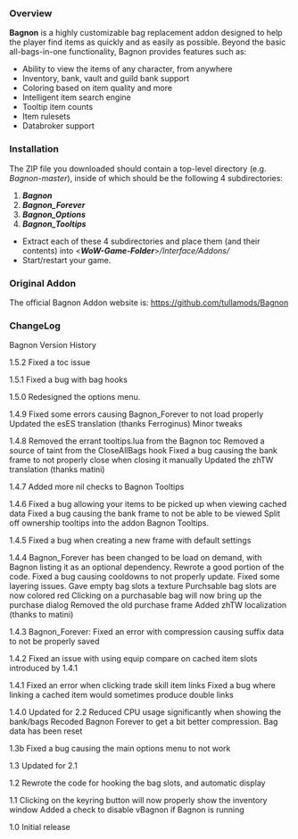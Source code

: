 ### Overview
**Bagnon** is a highly customizable bag replacement addon designed to help the player find items as quickly and as easily as possible. Beyond the basic all-bags-in-one functionality, Bagnon provides features such as:
- Ability to view the items of any character, from anywhere
- Inventory, bank, vault and guild bank support
- Coloring based on item quality and more
- Intelligent item search engine
- Tooltip item counts
- Item rulesets
- Databroker support

### Installation
The ZIP file you downloaded should contain a top-level directory (e.g. *Bagnon-master*), inside of which should be the following 4 subdirectories:
1. ***Bagnon***
1. ***Bagnon_Forever***
1. ***Bagnon_Options***
1. ***Bagnon_Tooltips***

- Extract each of these 4 subdirectories and place them (and their contents) into <***WoW-Game-Folder***>*/Interface/Addons/*
- Start/restart your game.

### Original Addon
The official Bagnon Addon website is:
	https://github.com/tullamods/Bagnon

### ChangeLog

Bagnon Version History

1.5.2
Fixed a toc issue

1.5.1
Fixed a bug with bag hooks

1.5.0
Redesigned the options menu.

1.4.9
Fixed some errors causing Bagnon_Forever to not load properly
Updated the esES translation (thanks Ferroginus)
Minor tweaks

1.4.8
Removed the errant tooltips.lua from the Bagnon toc
Removed a source of taint from the CloseAllBags hook
Fixed a bug causing the bank frame to not properly close when closing it manually
Updated the zhTW translation (thanks matini)

1.4.7
Added more nil checks to Bagnon Tooltips

1.4.6
Fixed a bug allowing your items to be picked up when viewing cached data
Fixed a bug causing the bank frame to not be able to be viewed
Split off ownership tooltips into the addon Bagnon Tooltips.

1.4.5
Fixed a bug when creating a new frame with default settings

1.4.4
Bagnon_Forever has been changed to be load on demand, with Bagnon listing it as an optional dependency.
Rewrote a good portion of the code.
Fixed a bug causing cooldowns to not properly update.
Fixed some layering issues.
Gave empty bag slots a texture
Purchsable bag slots are now colored red
Clicking on a purchasable bag will now bring up the purchase dialog
Removed the old purchase frame
Added zhTW localization (thanks to matini)

1.4.3
Bagnon_Forever: Fixed an error with compression causing suffix data to not be properly saved

1.4.2
Fixed an issue with using equip compare on cached item slots introduced by 1.4.1

1.4.1
Fixed an error when clicking trade skill item links
Fixed a bug where linking a cached item would sometimes produce double links

1.4.0
Updated for 2.2
Reduced CPU usage significantly when showing the bank/bags
Recoded Bagnon Forever to get a bit better compression.  Bag data has been reset

1.3b
Fixed a bug causing the main options menu to not work

1.3
Updated for 2.1

1.2
Rewrote the code for hooking the bag slots, and automatic display

1.1
Clicking on the keyring button will now properly show the inventory window
Added a check to disable vBagnon if Bagnon is running

1.0
Initial release
